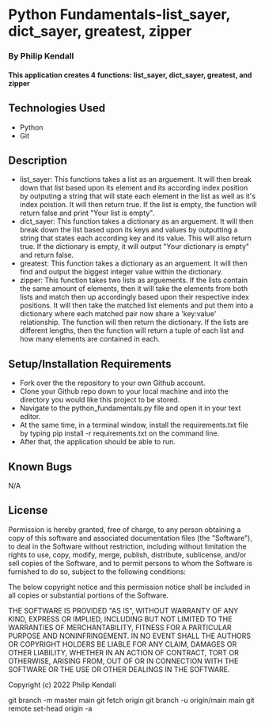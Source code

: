 # Python Fundamentals-list_sayer, dict_sayer, greatest, zipper

### By Philip Kendall

#### This application creates 4 functions: list_sayer, dict_sayer, greatest, and zipper

## Technologies Used

* Python
* Git

## Description

* list_sayer: This functions takes a list as an arguement. It will then break down that list based upon its element and its according index position by outputing a string that will state each element in the list as well as it's index poistion. It will then return true. If the list is empty, the function will return false and print "Your list is empty". 
* dict_sayer: This function takes a dictionary as an arguement. It will then break down the list based upon its keys and values by outputting a string that states each according key and its value. This will also return true. If the dictionary is empty, it will output "Your dictionary is empty" and return false.
* greatest: This function takes a dictionary as an arguement. It will then find and output the biggest integer value within the dictionary.
* zipper: This function takes two lists as arguements. If the lists contain the same amount of elements, then it will take the elements from both lists and match then up accordingly based upon their respective index positions. It will then take the matched list elements and put them into a dictionary where each matched pair now share a 'key:value' relationship. The function will then return the dictionary. If the lists are different lengths, then the function will return a tuple of each list and how many elements are contained in each.

## Setup/Installation Requirements

* Fork over the the repository to your own Github account.
* Clone your Github repo down to your local machine and into the directory you would like this project to be stored.
* Navigate to the python_fundamentals.py file and open it in your text editor.
* At the same time, in a terminal window, install the requirements.txt file by typing pip install -r requirements.txt on the command line.
* After that, the application should be able to run.

## Known Bugs

N/A

## License

Permission is hereby granted, free of charge, to any person obtaining
a copy of this software and associated documentation files (the
"Software"), to deal in the Software without restriction, including
without limitation the rights to use, copy, modify, merge, publish,
distribute, sublicense, and/or sell copies of the Software, and to
permit persons to whom the Software is furnished to do so, subject to
the following conditions:

The below copyright notice and this permission notice shall be
included in all copies or substantial portions of the Software.

THE SOFTWARE IS PROVIDED "AS IS", WITHOUT WARRANTY OF ANY KIND,
EXPRESS OR IMPLIED, INCLUDING BUT NOT LIMITED TO THE WARRANTIES OF
MERCHANTABILITY, FITNESS FOR A PARTICULAR PURPOSE AND
NONINFRINGEMENT. IN NO EVENT SHALL THE AUTHORS OR COPYRIGHT HOLDERS BE
LIABLE FOR ANY CLAIM, DAMAGES OR OTHER LIABILITY, WHETHER IN AN ACTION
OF CONTRACT, TORT OR OTHERWISE, ARISING FROM, OUT OF OR IN CONNECTION
WITH THE SOFTWARE OR THE USE OR OTHER DEALINGS IN THE SOFTWARE.

Copyright (c) 2022 Philip Kendall

git branch -m master main
git fetch origin
git branch -u origin/main main
git remote set-head origin -a